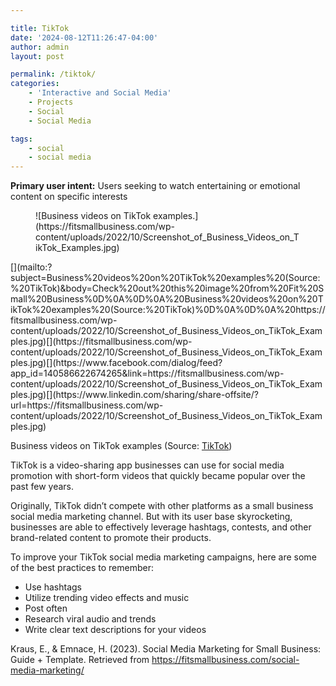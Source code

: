 ```yaml
---

title: TikTok
date: '2024-08-12T11:26:47-04:00'
author: admin
layout: post

permalink: /tiktok/
categories:
    - 'Interactive and Social Media'
    - Projects
    - Social
    - Social Media

tags:
    - social
    - social media
---
```


**Primary user intent:** Users seeking to watch entertaining or emotional content on specific interests

<div class="wp-block-image"><figure class="aligncenter">![Business videos on TikTok examples.](https://fitsmallbusiness.com/wp-content/uploads/2022/10/Screenshot_of_Business_Videos_on_TikTok_Examples.jpg)</figure></div>[](mailto:?subject=Business%20videos%20on%20TikTok%20examples%20(Source:%20TikTok)&body=Check%20out%20this%20image%20from%20Fit%20Small%20Business%0D%0A%0D%0A%20Business%20videos%20on%20TikTok%20examples%20(Source:%20TikTok)%0D%0A%0D%0A%20https://fitsmallbusiness.com/wp-content/uploads/2022/10/Screenshot_of_Business_Videos_on_TikTok_Examples.jpg)[](https://fitsmallbusiness.com/wp-content/uploads/2022/10/Screenshot_of_Business_Videos_on_TikTok_Examples.jpg)[](https://www.facebook.com/dialog/feed?app_id=140586622674265&link=https://fitsmallbusiness.com/wp-content/uploads/2022/10/Screenshot_of_Business_Videos_on_TikTok_Examples.jpg)[](https://www.linkedin.com/sharing/share-offsite/?url=https://fitsmallbusiness.com/wp-content/uploads/2022/10/Screenshot_of_Business_Videos_on_TikTok_Examples.jpg)

Business videos on TikTok examples (Source: [TikTok](https://www.tiktok.com/en/))

TikTok is a video-sharing app businesses can use for social media promotion with short-form videos that quickly became popular over the past few years.

Originally, TikTok didn’t compete with other platforms as a small business social media marketing channel. But with its user base skyrocketing, businesses are able to effectively leverage hashtags, contests, and other brand-related content to promote their products.

To improve your TikTok social media marketing campaigns, here are some of the best practices to remember:

- Use hashtags
- Utilize trending video effects and music
- Post often
- Research viral audio and trends
- Write clear text descriptions for your videos

Kraus, E., &amp; Emnace, H. (2023). Social Media Marketing for Small Business: Guide + Template. Retrieved from https://fitsmallbusiness.com/social-media-marketing/